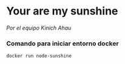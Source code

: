 # Your are my sunshine
_Por el equipo Kinich Ahau_

### Comando para iniciar entorno docker
```
docker run node-sunshine
```